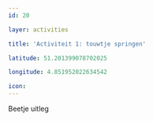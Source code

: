 ```yaml
---
id: 20

layer: activities

title: 'Activiteit 1: touwtje springen'

latitude: 51.201399078702025

longitude: 4.851952022634542

icon:
---
```


Beetje uitleg
